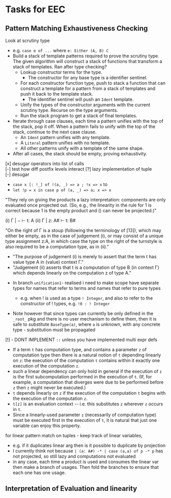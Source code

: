 # Tasks for EEC

## Pattern Matching Exhaustiveness Checking
Look at scrutiny type
* e.g. `case e of ...` where `e: Either (A, B) C`
* Build a stack of template patterns required to prove the
  scrutiny type. The given algorithm will construct a stack of functions that
  transform a stack of templates. Ran after type checking?
  - Lookup constructor terms for the type.
    - The constructor for any base type is a identifier sentinel.
  - For each constructor function type, push to stack a function that can
    construct a template for a pattern from a stack of templates and push it
    back to the template stack.
      - The identifier sentinel will push an `Ident` template.
  - Unify the types of the constructor arguments with
    the current scrutiny type. Recurse on the type arguments.
  - Run the stack program to get a stack of final templates.
* Iterate through case clauses, each time a pattern unifies with the
  top of the stack, pop it off. When a pattern fails to unify with the top of
  the stack, continue to the next case clause.
    - An `Ident` pattern unifies with any template.
    - A `Literal` pattern unifies with no template.
    - All other patterns unify with a template of the same shape.
* After all cases, the stack should be empty, proving exhaustivity.

[x] desugar operators into list of calls  
[-] test how diff postfix levels interact
[?] lazy implementation of tuple  
[-] desugar
  - `case x [: !_] of !(a, _) => a ; !x => x` to
  - `let !p = x in case p of (a, _) => a; x => x`

"They rely on giving the products a lazy interpretation: components are only
evaluated once projected out. (So, e.g., the linearity in the rule for 1
is correct because 1 is the empty product and () can never be projected.)"

(i)  Γ | −     ⊢ t: A
(ii) Γ | z: A# ⊢ t: B#

"On the right of Γ is a stoup (following the terminology of [13]),
which may either be empty, as in the case of judgement (i),
or may consist of a unique type assignment z:A,
in which case the type on the right of the turnstyle is also required to be a
computation type, as in (ii)."
  - "The purpose of judgement (i) is merely to assert that the term t has value
    type A in (value) context Γ."
  - "Judgement (ii) asserts that t is a computation of type B (in context Γ)
    which depends linearly on the computation z of type A."

* In branch `unification1`- realised i need to make scope have separate types for
  names that refer to terms and names that refer to pure types
    - e.g. when ! is used as a type `! Integer`, and also to refer to the
      constructor of ! types, e.g. `!0 : ! Integer`

* Note however that since types can currently be only defined in the `_root_` pkg
  and there is no user mechanism to define them, then it is safe to substitute
  `BaseType(a)`, where `a` is unknown, with any concrete type - substitution must
  be propagated

[!] - DONT IMPLEMENT `::` unless you have implemented multi expr defs

- If a term `t` has computation type, and contains a parameter `z` of
  computation type then there is a natural notion of `t` depending linearly on
  `z`: the execution of the computation `t` contains within it exactly one
  execution of the computation `z`.
- such a linear dependency can only hold in general if the execution of `z` is
  the first subcomputation performed in the execution of `t`. (If, for example,
  a computation that diverges were due to be performed before `z` then `z` might
  never be executed.)
- `t` depends linearly on `z` if the execution of the computation `t` begins
  with the execution of the computation `z`.
- `t[z]` is an evaluation context -- i.e. this substitutes `z` wherever `z`
  occurs in `t`.
- Since a linearly-used parameter `z` (necessarily of computation type)
  must be executed first in the execution of `t`, it is natural that just one
  variable can enjoy this property.

for linear pattern match on tuples - keep track of linear variables,
  - e.g. if it duplicates linear arg then is it possible to duplicate by
    projection
  - I currently think not because `| (a: A#) -* | case (a,a) of p -* p`
    has not projected, so still lazy and computations not evaluated
  - in any case, each time a product is used and consumes the linear var
    then make a branch of usages. Then fold the branches to ensure that each
    one has one usage.

## Interpretation of Evaluation and linearity